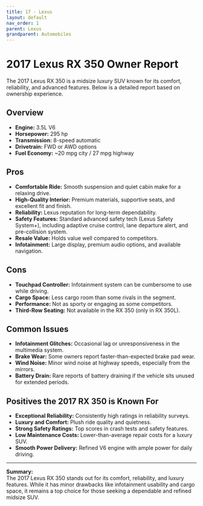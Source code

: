 ```yaml
---
title: 17 - Lexus
layout: default
nav_order: 1
parent: Lexus
grandparent: Automobiles
---
```


# 2017 Lexus RX 350 Owner Report

The 2017 Lexus RX 350 is a midsize luxury SUV known for its comfort, reliability, and advanced features. Below is a detailed report based on ownership experience.

## Overview

- **Engine:** 3.5L V6
- **Horsepower:** 295 hp
- **Transmission:** 8-speed automatic
- **Drivetrain:** FWD or AWD options
- **Fuel Economy:** ~20 mpg city / 27 mpg highway

## Pros

- **Comfortable Ride:** Smooth suspension and quiet cabin make for a relaxing drive.
- **High-Quality Interior:** Premium materials, supportive seats, and excellent fit and finish.
- **Reliability:** Lexus reputation for long-term dependability.
- **Safety Features:** Standard advanced safety tech (Lexus Safety System+), including adaptive cruise control, lane departure alert, and pre-collision system.
- **Resale Value:** Holds value well compared to competitors.
- **Infotainment:** Large display, premium audio options, and available navigation.

## Cons

- **Touchpad Controller:** Infotainment system can be cumbersome to use while driving.
- **Cargo Space:** Less cargo room than some rivals in the segment.
- **Performance:** Not as sporty or engaging as some competitors.
- **Third-Row Seating:** Not available in the RX 350 (only in RX 350L).

## Common Issues

- **Infotainment Glitches:** Occasional lag or unresponsiveness in the multimedia system.
- **Brake Wear:** Some owners report faster-than-expected brake pad wear.
- **Wind Noise:** Minor wind noise at highway speeds, especially from the mirrors.
- **Battery Drain:** Rare reports of battery draining if the vehicle sits unused for extended periods.

## Positives the 2017 RX 350 is Known For

- **Exceptional Reliability:** Consistently high ratings in reliability surveys.
- **Luxury and Comfort:** Plush ride quality and quietness.
- **Strong Safety Ratings:** Top scores in crash tests and safety features.
- **Low Maintenance Costs:** Lower-than-average repair costs for a luxury SUV.
- **Smooth Power Delivery:** Refined V6 engine with ample power for daily driving.

---

**Summary:**  
The 2017 Lexus RX 350 stands out for its comfort, reliability, and luxury features. While it has minor drawbacks like infotainment usability and cargo space, it remains a top choice for those seeking a dependable and refined midsize SUV.